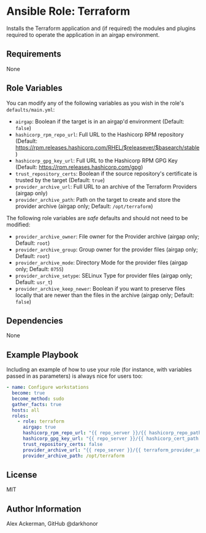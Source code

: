 # Ansible Role: Terraform

Installs the Terraform application and (if required) the modules and plugins
required to operate the application in an airgap environment.

## Requirements

None

## Role Variables

You can modify any of the following variables as you wish in the role's `defaults/main.yml`:

* `airgap`: Boolean if the target is in an airgap'd environment (Default: `false`)
* `hashicorp_rpm_repo_url`: Full URL to the Hashicorp RPM repository (Default: <https://rpm.releases.hashicorp.com/RHEL/$releasever/$basearch/stable>)
* `hashicorp_gpg_key_url`: Full URL to the Hashicorp RPM GPG Key (Default: <https://rpm.releases.hashicorp.com/gpg>)
* `trust_repository_certs`: Boolean if the source repository's certificate is trusted by the target (Default: `true`)
* `provider_archive_url`: Full URL to an archive of the Terraform Providers (airgap only)
* `provider_archive_path`: Path on the target to create and store the provider archive (airgap only; Default: `/opt/terraform`)

The following role variables are *safe* defaults and should not need to be modified:

* `provider_archive_owner`: File owner for the Provider archive (airgap only; Default: `root`)
* `provider_archive_group`: Group owner for the provider files (airgap only; Default: `root`)
* `provider_archive_mode`: Directory Mode for the provider files (airgap only; Default: `0755`)
* `provider_archive_setype`: SELinux Type for provider files (airgap only; Default: `usr_t`)
* `provider_archive_keep_newer`: Boolean if you want to preserve files locally that are newer than the files in the archive (airgap only; Default: `false`)

## Dependencies

None

## Example Playbook

Including an example of how to use your role (for instance, with variables passed in as parameters) is always nice for users too:

```yaml
- name: Configure workstations
  become: true
  become_method: sudo
  gather_facts: true
  hosts: all
  roles:
    - role: terraform
      airgap: true
      hashicorp_rpm_repo_url: "{{ repo_server }}/{{ hashicorp_repo_path }}"
      hashicorp_gpg_key_url: "{{ repo_server }}/{{ hashicorp_cert_path }}"
      trust_repository_certs: false
      provider_archive_url: "{{ repo_server }}/{{ terraform_provider_archive }}"
      provider_archive_path: /opt/terraform
```

## License

MIT

## Author Information

Alex Ackerman, GitHub @darkhonor
